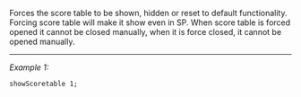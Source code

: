 Forces the score table to be shown, hidden or reset to default functionality. Forcing score table will make it show even in SP. When score table is forced opened it cannot be  closed manually, when it is force closed, it cannot be opened manually.


---
*Example 1:*
```sqf
showScoretable 1;
```